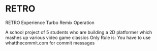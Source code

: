 # RETRO
RETRO Experience Turbo Remix Operation

A school project of 5 students who are building a 2D platformer which mashes up various video game classics
Only Rule is: You have to use whatthecommit.com for commit messages
